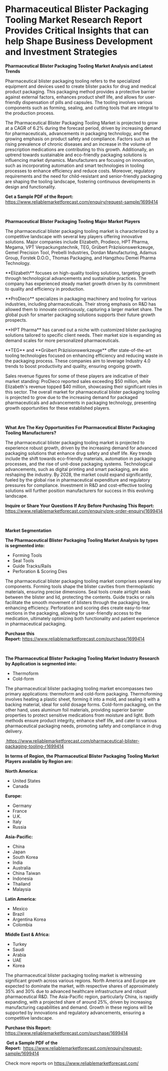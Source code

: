 <p><h1>Pharmaceutical Blister Packaging Tooling Market Research Report Provides Critical Insights that can help Shape Business Development and Investment Strategies</h1></p><p><strong>Pharmaceutical Blister Packaging Tooling Market Analysis and Latest Trends</strong></p>
<p><p>Pharmaceutical blister packaging tooling refers to the specialized equipment and devices used to create blister packs for drug and medical product packaging. This packaging method provides a protective barrier against external factors, enhances product shelf life, and allows for user-friendly dispensation of pills and capsules. The tooling involves various components such as forming, sealing, and cutting tools that are integral to the production process.</p><p>The Pharmaceutical Blister Packaging Tooling Market is projected to grow at a CAGR of 6.2% during the forecast period, driven by increasing demand for pharmaceuticals, advancements in packaging technology, and the growing emphasis on product safety and compliance. Factors such as the rising prevalence of chronic diseases and an increase in the volume of prescription medications are contributing to this growth. Additionally, an uptrend towards sustainable and eco-friendly packaging solutions is influencing market dynamics. Manufacturers are focusing on innovation, such as incorporating automation and smart technologies in tooling processes to enhance efficiency and reduce costs. Moreover, regulatory requirements and the need for child-resistant and senior-friendly packaging are shaping the tooling landscape, fostering continuous developments in design and functionality.</p></p>
<p><strong>Get a Sample PDF of the Report:&nbsp;</strong> <a href="https://www.reliablemarketforecast.com/enquiry/request-sample/1699414?utm_campaign=1108&utm_medium=2&utm_source=Github&utm_content=ia&utm_term=09012025&utm_id=pharmaceutical-blister-packaging-tooling">https://www.reliablemarketforecast.com/enquiry/request-sample/1699414</a></p>
<p>&nbsp;</p>
<p><strong>Pharmaceutical Blister Packaging Tooling Major Market Players</strong></p>
<p><p>The pharmaceutical blister packaging tooling market is characterized by a competitive landscape with several key players offering innovative solutions. Major companies include Elizabeth, Prodieco, HPT Pharma, Megama, VPT Verpackungstechnik, TEG, Grübert Präzisionswerkzeuge, Gemel Precision Tool, Prebelli Industries, Dordan Manufacturing, Adamus Group, Forstek D.O.O., Thomas Packaging, and Hangzhou Demei Pharma Technology.</p><p>**Elizabeth** focuses on high-quality tooling solutions, targeting growth through technological advancements and sustainable practices. The company has experienced steady market growth driven by its commitment to quality and efficiency in production.</p><p>**ProDieco** specializes in packaging machinery and tooling for various industries, including pharmaceuticals. Their strong emphasis on R&D has allowed them to innovate continuously, capturing a larger market share. The global push for smarter packaging solutions supports their future growth prospects.</p><p>**HPT Pharma** has carved out a niche with customized blister packaging solutions tailored to specific client needs. Their market size is expanding as demand scales for more personalized pharmaceuticals.</p><p>**TEG** and **Grübert Präzisionswerkzeuge** offer state-of-the-art tooling technologies focused on enhancing efficiency and reducing waste in the packaging process. These companies aim to leverage Industry 4.0 trends to boost productivity and quality, ensuring ongoing growth.</p><p>Sales revenue figures for some of these players are indicative of their market standing: ProDieco reported sales exceeding $50 million, while Elizabeth's revenue topped $40 million, showcasing their significant roles in this sector. The overall market for pharmaceutical blister packaging tooling is projected to grow due to the increasing demand for packaged pharmaceuticals and advancements in packaging technology, presenting growth opportunities for these established players.</p></p>
<p>&nbsp;</p>
<p><strong>What Are The Key Opportunities For Pharmaceutical Blister Packaging Tooling Manufacturers?</strong></p>
<p><p>The pharmaceutical blister packaging tooling market is projected to experience robust growth, driven by the increasing demand for advanced packaging solutions that enhance drug safety and shelf life. Key trends include the shift towards eco-friendly materials, automation in packaging processes, and the rise of unit-dose packaging systems. Technological advancements, such as digital printing and smart packaging, are also reshaping the industry. By 2028, the market could expand significantly, fueled by the global rise in pharmaceutical expenditure and regulatory pressures for compliance. Investment in R&D and cost-effective tooling solutions will further position manufacturers for success in this evolving landscape.</p></p>
<p><strong>Inquire or Share Your Questions If Any Before Purchasing This Report:</strong> <a href="https://www.reliablemarketforecast.com/enquiry/pre-order-enquiry/1699414?utm_campaign=1108&utm_medium=2&utm_source=Github&utm_content=ia&utm_term=09012025&utm_id=pharmaceutical-blister-packaging-tooling">https://www.reliablemarketforecast.com/enquiry/pre-order-enquiry/1699414</a></p>
<p>&nbsp;</p>
<p><strong>Market Segmentation</strong></p>
<p><strong>The Pharmaceutical Blister Packaging Tooling Market Analysis by types is segmented into:</strong></p>
<p><ul><li>Forming Tools</li><li>Seal Tools</li><li>Guide Tracks/Rails</li><li>Perforation & Scoring Dies</li></ul></p>
<p><p>The pharmaceutical blister packaging tooling market comprises several key components. Forming tools shape the blister cavities from thermoplastic materials, ensuring precise dimensions. Seal tools create airtight seals between the blister and lid, protecting the contents. Guide tracks or rails facilitate the smooth movement of blisters through the packaging line, enhancing efficiency. Perforation and scoring dies create easy-to-tear sections in the packaging, allowing for user-friendly access to the medication, ultimately optimizing both functionality and patient experience in pharmaceutical packaging.</p></p>
<p><strong>Purchase this Report:&nbsp;</strong><a href="https://www.reliablemarketforecast.com/purchase/1699414?utm_campaign=1108&utm_medium=2&utm_source=Github&utm_content=ia&utm_term=09012025&utm_id=pharmaceutical-blister-packaging-tooling">https://www.reliablemarketforecast.com/purchase/1699414</a></p>
<p>&nbsp;</p>
<p><strong>The Pharmaceutical Blister Packaging Tooling Market Industry Research by Application is segmented into:</strong></p>
<p><ul><li>Thermoform</li><li>Cold-form</li></ul></p>
<p><p>The pharmaceutical blister packaging tooling market encompasses two primary applications: thermoform and cold-form packaging. Thermoforming involves heating a plastic sheet, forming it into a mold, and sealing it with a backing material, ideal for solid dosage forms. Cold-form packaging, on the other hand, uses aluminum foil materials, providing superior barrier properties to protect sensitive medications from moisture and light. Both methods ensure product integrity, enhance shelf life, and cater to various pharmaceutical packaging needs, promoting safety and compliance in drug delivery.</p></p>
<p><a href="https://www.reliablemarketforecast.com/pharmaceutical-blister-packaging-tooling-r1699414?utm_campaign=1108&utm_medium=2&utm_source=Github&utm_content=ia&utm_term=09012025&utm_id=pharmaceutical-blister-packaging-tooling">&nbsp;https://www.reliablemarketforecast.com/pharmaceutical-blister-packaging-tooling-r1699414</a></p>
<p><strong>In terms of Region, the Pharmaceutical Blister Packaging Tooling Market Players available by Region are:</strong></p>
<p>
    <p> <strong> North America: </strong>
        <ul>
            <li>United States</li>
            <li>Canada</li>
        </ul>
        </p> 
    <p> <strong> Europe: </strong>
        <ul>
            <li>Germany</li>
            <li>France</li>
            <li>U.K.</li>
            <li>Italy</li>
            <li>Russia</li>
        </ul>
        </p> 
    <p> <strong> Asia-Pacific: </strong>
        <ul>
            <li>China</li>
            <li>Japan</li>
            <li>South Korea</li>
            <li>India</li>
            <li>Australia</li>
            <li>China Taiwan</li>
            <li>Indonesia</li>
            <li>Thailand</li>
            <li>Malaysia</li>
        </ul>
        </p> 
    <p> <strong> Latin America: </strong>
        <ul>
            <li>Mexico</li>
            <li>Brazil</li>
            <li>Argentina Korea</li>
            <li>Colombia</li>
        </ul>
        </p> 
    <p> <strong> Middle East & Africa: </strong>
        <ul>
            <li>Turkey</li>
            <li>Saudi</li>
            <li>Arabia</li>
            <li>UAE</li>
            <li>Korea</li>
        </ul>
    </p>
    </p>
<p><p>The pharmaceutical blister packaging tooling market is witnessing significant growth across various regions. North America and Europe are expected to dominate the market, with respective shares of approximately 35% and 30% due to advanced healthcare infrastructure and robust pharmaceutical R&D. The Asia-Pacific region, particularly China, is rapidly expanding, with a projected share of around 25%, driven by increasing manufacturing capabilities and demand. Growth in these regions will be supported by innovations and regulatory advancements, ensuring a competitive landscape.</p></p>
<p><strong>Purchase this Report: </strong><a href="https://www.reliablemarketforecast.com/purchase/1699414?utm_campaign=1108&utm_medium=2&utm_source=Github&utm_content=ia&utm_term=09012025&utm_id=pharmaceutical-blister-packaging-tooling">https://www.reliablemarketforecast.com/purchase/1699414</a></p>
<p>&nbsp;<strong>Get a Sample PDF of the Report:&nbsp;&nbsp;</strong><a href="https://www.reliablemarketforecast.com/enquiry/request-sample/1699414?utm_campaign=1108&utm_medium=2&utm_source=Github&utm_content=ia&utm_term=09012025&utm_id=pharmaceutical-blister-packaging-tooling">https://www.reliablemarketforecast.com/enquiry/request-sample/1699414</a></p>
<p><strong></strong></p>
<p>Check more reports on <a href="https://www.reliablemarketforecast.com/?utm_campaign=1108&utm_medium=2&utm_source=Github&utm_content=ia&utm_term=09012025&utm_id=pharmaceutical-blister-packaging-tooling">https://www.reliablemarketforecast.com/</a></p>